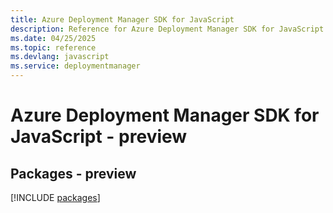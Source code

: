 ```yaml
---
title: Azure Deployment Manager SDK for JavaScript
description: Reference for Azure Deployment Manager SDK for JavaScript
ms.date: 04/25/2025
ms.topic: reference
ms.devlang: javascript
ms.service: deploymentmanager
---
```

# Azure Deployment Manager SDK for JavaScript - preview
## Packages - preview
[!INCLUDE [packages](deployment-manager-index.md)]